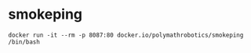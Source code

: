 #  smokeping

```
docker run -it --rm -p 8087:80 docker.io/polymathrobotics/smokeping /bin/bash
```
